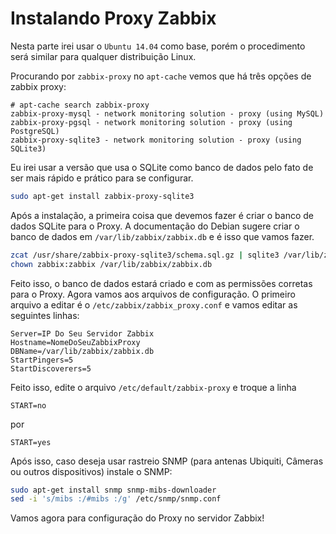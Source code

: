 # Instalando Proxy Zabbix

Nesta parte irei usar o `Ubuntu 14.04` como base, porém o procedimento será similar para qualquer distribuição Linux.

Procurando por `zabbix-proxy` no `apt-cache` vemos que há três opções de zabbix proxy:

```
# apt-cache search zabbix-proxy
zabbix-proxy-mysql - network monitoring solution - proxy (using MySQL)
zabbix-proxy-pgsql - network monitoring solution - proxy (using PostgreSQL)
zabbix-proxy-sqlite3 - network monitoring solution - proxy (using SQLite3)
```

Eu irei usar a versão que usa o SQLite como banco de dados pelo fato de ser mais rápido e prático para se configurar.

```bash
sudo apt-get install zabbix-proxy-sqlite3
```

Após a instalação, a primeira coisa que devemos fazer é criar o banco de dados SQLite para o Proxy. A documentação do Debian sugere criar o banco de dados em `/var/lib/zabbix/zabbix.db` e é isso que vamos fazer.

```bash
zcat /usr/share/zabbix-proxy-sqlite3/schema.sql.gz | sqlite3 /var/lib/zabbix/zabbix.db
chown zabbix:zabbix /var/lib/zabbix/zabbix.db
```

Feito isso, o banco de dados estará criado e com as permissões corretas para o Proxy. Agora vamos aos arquivos de configuração. O primeiro arquivo a editar é o `/etc/zabbix/zabbix_proxy.conf` e vamos editar as seguintes linhas:

```
Server=IP Do Seu Servidor Zabbix
Hostname=NomeDoSeuZabbixProxy
DBName=/var/lib/zabbix/zabbix.db
StartPingers=5
StartDiscoverers=5
```

Feito isso, edite o arquivo `/etc/default/zabbix-proxy` e troque a linha
```
START=no
```
por
```
START=yes
```

Após isso, caso deseja usar rastreio SNMP (para antenas Ubiquiti, Câmeras ou outros dispositivos) instale o SNMP:

```bash
sudo apt-get install snmp snmp-mibs-downloader
sed -i 's/mibs :/#mibs :/g' /etc/snmp/snmp.conf
```

Vamos agora para configuração do Proxy no servidor Zabbix!